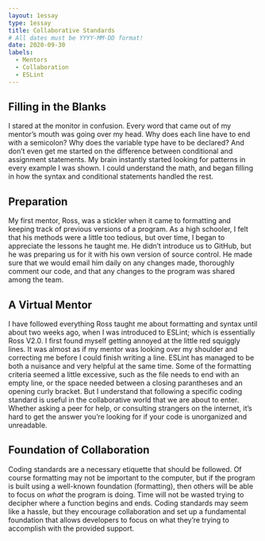 ```yaml
---
layout: 1essay
type: 1essay
title: Collaborative Standards
# All dates must be YYYY-MM-DD format!
date: 2020-09-30
labels:
  - Mentors
  - Collaboration
  - ESLint
---
```




## Filling in the Blanks

I stared at the monitor in confusion. Every word that came out of my mentor’s mouth was going over my head. Why does each line have to end with a semicolon? Why does the variable type have to be declared? And don’t even get me started on the difference between conditional and assignment statements. My brain instantly started looking for patterns in every example I was shown. I could understand the math, and began filling in how the syntax and conditional statements handled the rest. 


## Preparation

My first mentor, Ross, was a stickler when it came to formatting and keeping track of previous versions of a program. As a high schooler, I felt that his methods were a little too tedious, but over time, I began to appreciate the lessons he taught me. He didn’t introduce us to GitHub, but he was preparing us for it with his own version of source control. He made sure that we would email him daily on any changes made, thoroughly comment our code, and that any changes to the program was shared among the team.


## A Virtual Mentor

I have followed everything Ross taught me about formatting and syntax until about two weeks ago, when I was introduced to ESLint; which is essentially Ross V2.0. I first found myself getting annoyed at the little red squiggly lines. It was almost as if my mentor was looking over my shoulder and correcting me before I could finish writing a line. ESLint has managed to be both a nuisance and very helpful at the same time. Some of the formatting criteria seemed a little excessive, such as the file needs to end with an empty line, or the space needed between a closing parantheses and an opening curly bracket. But I understand that following a specific coding standard is useful in the collaborative world that we are about to enter. Whether asking a peer for help, or consulting strangers on the internet, it’s hard to get the answer you’re looking for if your code is unorganized and unreadable.


## Foundation of Collaboration

Coding standards are a necessary etiquette that should be followed. Of course formatting may not be important to the computer, but if the program is built using a well-known foundation (formatting), then others will be able to focus on <i>what</i> the program is doing. Time will not be wasted trying to decipher where a function begins and ends. Coding standards may seem like a hassle, but they encourage collaboration and set up a fundamental foundation that allows developers to focus on what they’re trying to accomplish with the provided support.



